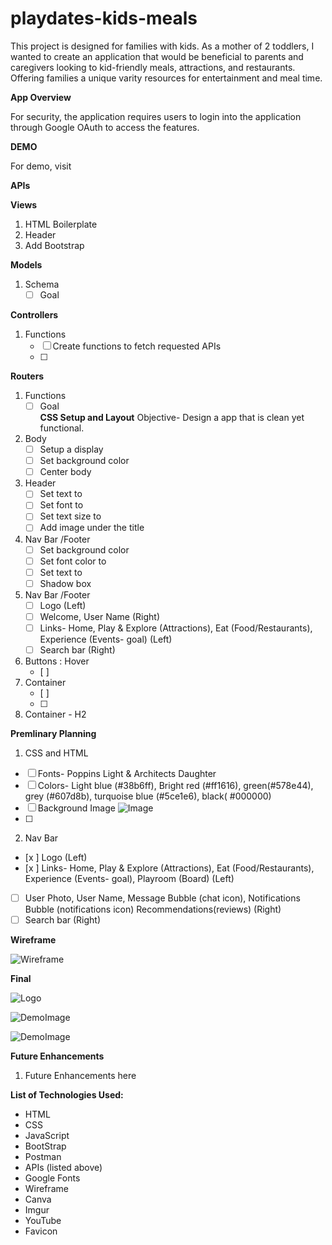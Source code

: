 # playdates-kids-meals

This project is designed for families with kids. As a mother of 2 toddlers, I wanted to create an application that would be beneficial to parents and caregivers looking to kid-friendly meals, attractions, and restaurants. Offering families a unique varity resources for entertainment and meal time.  

__App Overview__

For security, the application requires users to login into the application through Google OAuth to access the  features. 

__DEMO__

For demo, visit 

__APIs__



__Views__
1. HTML Boilerplate
2. Header
3. Add Bootstrap 
   
__Models__
1. Schema
   - [ ] Goal

__Controllers__
1. Functions
   - [ ] Create functions to fetch requested APIs
   - [ ] 
__Routers__
1. Functions
   -[ ] Goal  
__CSS Setup and Layout__
Objective- Design a app that is clean yet functional.
1. Body
   - [   ] Setup a  display
   - [  ] Set background color 
   - [  ] Center body 
2.  Header
    - [  ] Set text to
    - [  ] Set font to 
    - [  ] Set text size to
    - [  ] Add image under the title
3. Nav Bar /Footer
   - [ ] Set background color 
   - [ ] Set font color to 
   - [ ] Set text to 
   - [ ] Shadow box
4. Nav Bar /Footer
   - [ ] Logo (Left)
   - [ ] Welcome, User Name (Right)
   - [ ] Links- Home, Play & Explore (Attractions), Eat (Food/Restaurants), Experience (Events- goal) (Left)
   - [ ] Search bar (Right)
5. Buttons : Hover
   - [ ] 
6. Container
   - [ ] 
   - [ ] 
7. Container - H2



__Premlinary Planning__
 1. CSS and HTML
   - [  ] Fonts- Poppins Light & Architects Daughter
   - [ ]  Colors- Light blue (#38b6ff), Bright red (#ff1616), green(#578e44), grey (#607d8b), turquoise blue (#5ce1e6), black( #000000)
   - [ ]  Background Image ![Image](https://i.imgur.com/yjgdboN.png)
   - [ ]  
 2. Nav Bar 
   - [x ] Logo (Left)
   - [x ] Links- Home, Play & Explore (Attractions), Eat (Food/Restaurants), Experience (Events- goal), Playroom (Board) (Left)
   - [ ] User Photo, User Name, Message Bubble (chat icon), Notifications Bubble (notifications icon) Recommendations(reviews) (Right)
   - [ ] Search bar (Right) 

__Wireframe__

![Wireframe](url)



__Final__

![Logo](https://i.imgur.com/OWSASHX.png)

![DemoImage](url)

![DemoImage](url)


__Future Enhancements__

1. Future Enhancements here

   

__List of Technologies Used:__
- HTML
- CSS
- JavaScript
- BootStrap
- Postman
- APIs (listed above)
- Google Fonts
- Wireframe
- Canva
- Imgur
- YouTube
- Favicon
